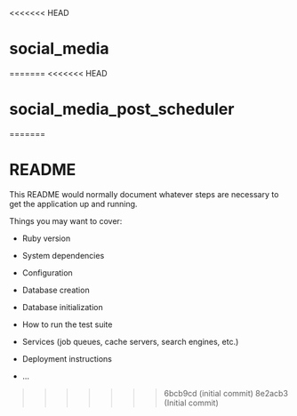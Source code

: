<<<<<<< HEAD
# social_media
=======
<<<<<<< HEAD
# social_media_post_scheduler
=======
# README

This README would normally document whatever steps are necessary to get the
application up and running.

Things you may want to cover:

* Ruby version

* System dependencies

* Configuration

* Database creation

* Database initialization

* How to run the test suite

* Services (job queues, cache servers, search engines, etc.)

* Deployment instructions

* ...
>>>>>>> 6bcb9cd (initial commit)
>>>>>>> 8e2acb3 (Initial commit)
